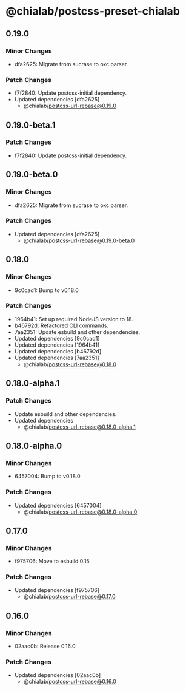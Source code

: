 # @chialab/postcss-preset-chialab

## 0.19.0

### Minor Changes

-   dfa2625: Migrate from sucrase to oxc parser.

### Patch Changes

-   f7f2840: Update postcss-initial dependency.
-   Updated dependencies [dfa2625]
    -   @chialab/postcss-url-rebase@0.19.0

## 0.19.0-beta.1

### Patch Changes

-   f7f2840: Update postcss-initial dependency.

## 0.19.0-beta.0

### Minor Changes

-   dfa2625: Migrate from sucrase to oxc parser.

### Patch Changes

-   Updated dependencies [dfa2625]
    -   @chialab/postcss-url-rebase@0.19.0-beta.0

## 0.18.0

### Minor Changes

-   9c0cad1: Bump to v0.18.0

### Patch Changes

-   1964b41: Set up required NodeJS version to 18.
-   b46792d: Refactored CLI commands.
-   7aa2351: Update esbuild and other dependencies.
-   Updated dependencies [9c0cad1]
-   Updated dependencies [1964b41]
-   Updated dependencies [b46792d]
-   Updated dependencies [7aa2351]
    -   @chialab/postcss-url-rebase@0.18.0

## 0.18.0-alpha.1

### Patch Changes

-   Update esbuild and other dependencies.
-   Updated dependencies
    -   @chialab/postcss-url-rebase@0.18.0-alpha.1

## 0.18.0-alpha.0

### Minor Changes

-   6457004: Bump to v0.18.0

### Patch Changes

-   Updated dependencies [6457004]
    -   @chialab/postcss-url-rebase@0.18.0-alpha.0

## 0.17.0

### Minor Changes

-   f975706: Move to esbuild 0.15

### Patch Changes

-   Updated dependencies [f975706]
    -   @chialab/postcss-url-rebase@0.17.0

## 0.16.0

### Minor Changes

-   02aac0b: Release 0.16.0

### Patch Changes

-   Updated dependencies [02aac0b]
    -   @chialab/postcss-url-rebase@0.16.0

